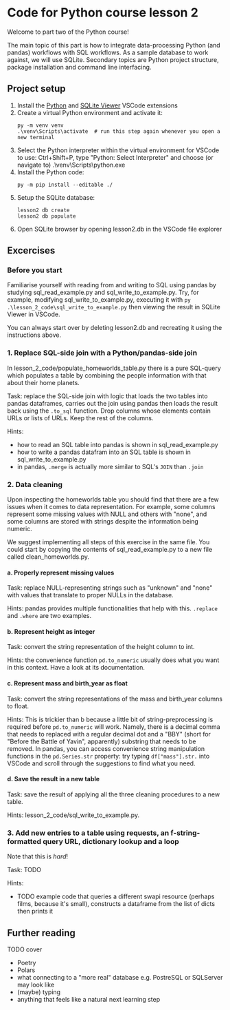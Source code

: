 # Code for Python course lesson 2
Welcome to part two of the Python course!

The main topic of this part is how to integrate data-processing Python (and pandas) workflows with SQL workflows. As a sample database to work against, we will use SQLite. Secondary topics are Python project structure, package installation and command line interfacing.


## Project setup

1. Install the [Python](https://marketplace.visualstudio.com/items?itemName=ms-python.python) and [SQLite Viewer](https://marketplace.visualstudio.com/items?itemName=qwtel.sqlite-viewer) VSCode extensions
2. Create a virtual Python environment and activate it:
    ```console
    py -m venv venv
    .\venv\Scripts\activate  # run this step again whenever you open a new terminal
    ```
3. Select the Python interpreter within the virtual environment for VSCode to use: Ctrl+Shift+P, type "Python: Select Interpreter" and choose (or navigate to) .\venv\Scripts\python.exe
4. Install the Python code:
    ```console
    py -m pip install --editable ./
    ```
5. Setup the SQLite database:
    ```console
    lesson2 db create
    lesson2 db populate
    ```
6. Open SQLite browser by opening lesson2.db in the VSCode file explorer


## Excercises

### Before you start
Familiarise yourself with reading from and writing to SQL using pandas by studying sql_read_example.py and sql_write_to_example.py. Try, for example, modifying sql_write_to_example.py, executing it with `py .\lesson_2_code\sql_write_to_example.py` then viewing the result in SQLite Viewer in VSCode.

You can always start over by deleting lesson2.db and recreating it using the instructions above.

### 1. Replace SQL-side join with a Python/pandas-side join
In lesson_2_code/populate_homeworlds_table.py there is a pure SQL-query which populates a table by combining the people information with that about their home planets.

Task: replace the SQL-side join with logic that loads the two tables into pandas dataframes, carries out the join using pandas then loads the result back using the `.to_sql` function. Drop columns whose elements contain URLs or lists of URLs. Keep the rest of the columns.

Hints:
- how to read an SQL table into pandas is shown in sql_read_example.py
- how to write a pandas datafram into an SQL table is shown in sql_write_to_example.py
- in pandas, `.merge` is actually more similar to SQL's `JOIN` than `.join`

### 2. Data cleaning
Upon inspecting the homeworlds table you should find that there are a few issues when it comes to data representation. For example, some columns represent some missing values with NULL and others with "none", and some columns are stored with strings despite the information being numeric.

We suggest implementing all steps of this exercise in the same file. You could start by copying the contents of sql_read_example.py to a new file called clean_homeworlds.py.

#### a. Properly represent missing values
Task: replace NULL-representing strings such as "unknown" and "none" with values that translate to proper NULLs in the database.

Hints: pandas provides multiple functionalities that help with this. `.replace` and `.where` are two examples.

#### b. Represent height as integer
Task: convert the string representation of the height column to int.

Hints: the convenience function `pd.to_numeric` usually does what you want in this context. Have a look at its documentation.

#### c. Represent mass and birth_year as float
Task: convert the string representations of the mass and birth_year columns to float.

Hints: This is trickier than b because a little bit of string-preprocessing is required before `pd.to_numeric` will work. Namely, there is a decimal comma that needs to replaced with a regular decimal dot and a "BBY" (short for "Before the Battle of Yavin", apparently) substring that needs to be removed. In pandas, you can access convenience string manipulation functions in the `pd.Series.str` property: try typing `df["mass"].str.` into VSCode and scroll through the suggestions to find what you need.

#### d. Save the result in a new table
Task: save the result of applying all the three cleaning procedures to a new table.

Hints: lesson_2_code/sql_write_to_example.py.

### 3. Add new entries to a table using requests, an f-string-formatted query URL, dictionary lookup and a loop
Note that this is *hard*!

Task: TODO

Hints:
- TODO example code that queries a different swapi resource (perhaps films, because it's small), constructs a dataframe from the list of dicts then prints it


## Further reading

TODO cover
- Poetry
- Polars
- what connecting to a "more real" database e.g. PostreSQL or SQLServer may look like
- (maybe) typing
- anything that feels like a natural next learning step
